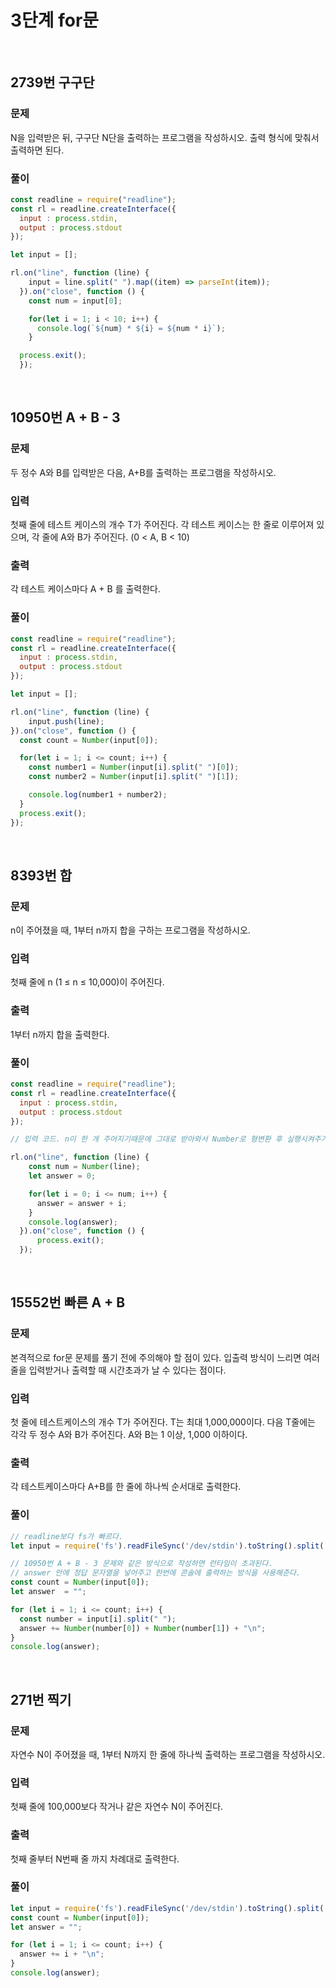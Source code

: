 # 3단계 for문
<br>

## 2739번 구구단
### 문제
N을 입력받은 뒤, 구구단 N단을 출력하는 프로그램을 작성하시오. 출력 형식에 맞춰서 출력하면 된다.

### 풀이
```js
const readline = require("readline");
const rl = readline.createInterface({
  input : process.stdin,
  output : process.stdout
});

let input = [];

rl.on("line", function (line) {
    input = line.split(" ").map((item) => parseInt(item));
  }).on("close", function () {
    const num = input[0];

    for(let i = 1; i < 10; i++) {
      console.log(`${num} * ${i} = ${num * i}`);
    }

  process.exit();
  });

```
<br>

## 10950번 A + B - 3
### 문제
두 정수 A와 B를 입력받은 다음, A+B를 출력하는 프로그램을 작성하시오.
### 입력
첫째 줄에 테스트 케이스의 개수 T가 주어진다.
각 테스트 케이스는 한 줄로 이루어져 있으며, 각 줄에 A와 B가 주어진다. (0 < A, B < 10)
### 출력
각 테스트 케이스마다 A + B 를 출력한다.

### 풀이
```js
const readline = require("readline");
const rl = readline.createInterface({
  input : process.stdin,
  output : process.stdout
});

let input = [];

rl.on("line", function (line) {
    input.push(line);
}).on("close", function () {
  const count = Number(input[0]);

  for(let i = 1; i <= count; i++) {
    const number1 = Number(input[i].split(" ")[0]);
    const number2 = Number(input[i].split(" ")[1]);

    console.log(number1 + number2);
  }
  process.exit();
});

```
<br>

## 8393번 합
### 문제
n이 주어졌을 때, 1부터 n까지 합을 구하는 프로그램을 작성하시오.
### 입력
첫째 줄에 n (1 ≤ n ≤ 10,000)이 주어진다.
### 출력
1부터 n까지 합을 출력한다.

### 풀이
```js
const readline = require("readline");
const rl = readline.createInterface({
  input : process.stdin,
  output : process.stdout
});

// 입력 코드. n이 한 개 주어지기때문에 그대로 받아와서 Number로 형변환 후 실행시켜주기.

rl.on("line", function (line) {
    const num = Number(line);
    let answer = 0;

    for(let i = 0; i <= num; i++) {
      answer = answer + i;
    }
    console.log(answer);
  }).on("close", function () {
      process.exit();
  });

```
<br>

## 15552번 빠른 A + B
### 문제
본격적으로 for문 문제를 풀기 전에 주의해야 할 점이 있다. 입출력 방식이 느리면 여러 줄을 입력받거나 출력할 때 시간초과가 날 수 있다는 점이다.
### 입력
첫 줄에 테스트케이스의 개수 T가 주어진다. T는 최대 1,000,000이다. 다음 T줄에는 각각 두 정수 A와 B가 주어진다. A와 B는 1 이상, 1,000 이하이다.
### 출력
각 테스트케이스마다 A+B를 한 줄에 하나씩 순서대로 출력한다.

### 풀이
```js
// readline보다 fs가 빠르다.
let input = require('fs').readFileSync('/dev/stdin').toString().split('\n');

// 10950번 A + B - 3 문제와 같은 방식으로 작성하면 런타임이 초과된다.
// answer 안에 정답 문자열을 넣어주고 한번에 콘솔에 출력하는 방식을 사용해준다.
const count = Number(input[0]);
let answer  = "";

for (let i = 1; i <= count; i++) {
  const number = input[i].split(" ");
  answer += Number(number[0]) + Number(number[1]) + "\n";
}
console.log(answer);

```
<br>

## 271번 찍기
### 문제
자연수 N이 주어졌을 때, 1부터 N까지 한 줄에 하나씩 출력하는 프로그램을 작성하시오.
### 입력
첫째 줄에 100,000보다 작거나 같은 자연수 N이 주어진다.
### 출력
첫째 줄부터 N번째 줄 까지 차례대로 출력한다.

### 풀이
```js
let input = require('fs').readFileSync('/dev/stdin').toString().split('\n');
const count = Number(input[0]);
let answer = "";

for (let i = 1; i <= count; i++) {
  answer += i + "\n";
}
console.log(answer);
```
